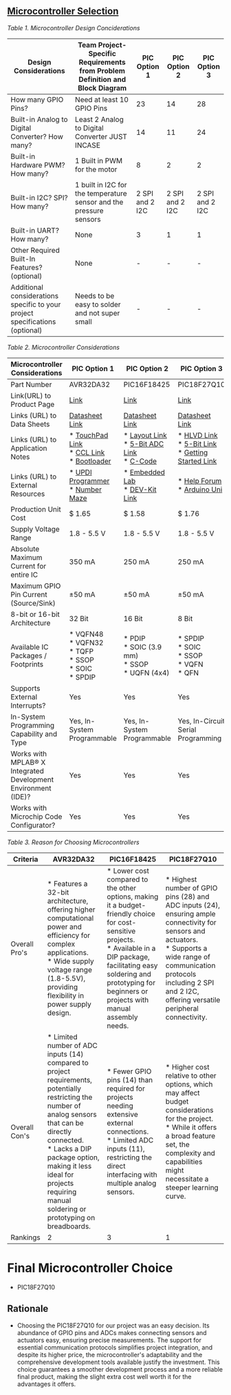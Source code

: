 ## [Microcontroller Selection](https://docs.google.com/document/d/1LWaWr0pPLa30dbQCew1ZHN3ukLjS1rly/edit?usp=sharing&ouid=106828450620415480012&rtpof=true&sd=true)  
_*Table 1. Microcontroller Design Conciderations*_


| Design Considerations | Team Project-Specific Requirements from Problem Definition and Block Diagram | PIC Option 1 | PIC Option 2 | PIC Option 3 |
| ---------------------- | --------------------------------------------------------------------------- | ------------ | ------------ | ------------ |
| How many GPIO Pins?    | Need at least 10 GPIO Pins                                                  | 23           | 14           | 28           |
| Built-in Analog to Digital Converter? How many? | Least 2 Analog to Digital Converter JUST INCASE | 14           | 11           | 24           |
| Built-in Hardware PWM? How many?                | 1 Built in PWM for the motor                    | 8            | 2            | 2            |
| Built-in I2C? SPI? How many?                    | 1 built in I2C for the temperature sensor and the pressure sensors | 2 SPI and 2 I2C | 2 SPI and 2 I2C | 2 SPI and 2 I2C |
| Built-in UART? How many?                        | None                                            | 3            | 1            | 1            |
| Other Required Built-In Features? (optional)    | None                                            | -            | -            | -            |
| Additional considerations specific to your project specifications (optional) | Needs to be easy to solder and not super small | -            | -            | -            |


_*Table 2. Microcontroller Considerations*_


| Microcontroller Considerations | PIC Option 1 | PIC Option 2 | PIC Option 3 |
| ---------------------- | ------------ | ------------ | ------------ |
| Part Number    | AVR32DA32 | PIC16F18425          | PIC18F27Q10          |
| Link(URL) to Product Page |[Link](https://www.microchip.com/en-us/product/avr32da32)| [Link](https://www.microchip.com/en-us/product/pic16f18425)  | [Link](https://ww1.microchip.com/downloads/en/DeviceDoc/PIC18F27_47Q10-data-sheet-40002043C.pdf)         | 
| Links (URL) to Data Sheets                | [Datasheet Link](https://ww1.microchip.com/downloads/aemDocuments/documents/MCU08/ProductDocuments/DataSheets/AVR32DA28-32-48-Data-Sheet-40002228B.pdf) |[Datasheet Link](https://ww1.microchip.com/downloads/aemDocuments/documents/MCU08/ProductDocuments/DataSheets/PIC16-L-F18425-45-Microcontroller-Data-Sheet-DS40002002.pdf)            |[Datasheet Link](https://ww1.microchip.com/downloads/en/DeviceDoc/PIC18F27_47Q10-data-sheet-40002043C.pdf)           |
| Links (URL) to Application Notes | * [TouchPad Link](https://www.microchip.com/en-us/application-notes/an3433)<br>* [CCL Link](https://www.microchip.com/en-us/application-notes/tb3245)<br>* [Bootloader](https://www.microchip.com/en-us/application-notes/an3341) | * [Layout Link](https://www.microchip.com/content/dam/mchp/content-fragments/external-links/application-notes/an688-layout-tips-for-12-bit-a-d-converter-application)<br>* [5-Bit ADC Link](https://www.microchip.com/en-us/application-notes/tb3238.html)<br>* [C-Code](https://onlinedocs.microchip.com/g/GUID-2AB01789-9FC2-4D02-AE67-727C4F9D3E47) | * [HLVD Link](https://www.microchip.com/en-us/application-notes/tb3237.html)<br>* [5-Bit Link](https://www.microchip.com/en-us/application-notes/tb3238.html)<br>* [Getting Started Link](https://www.microchip.com/en-us/application-notes/tb3263) |
| Links (URL) to External Resources | * [UPDI Programmer](https://forum.arduino.cc/t/looking-for-updi-programmer/686029)<br>* [Number Maze](http://www.technoblogy.com/show?45JT) | * [Embedded Lab](https://embedded-lab.com/blog/embedded-lab-projects/)<br>* [DEV-Kit Link](https://www.ccsinfo.com/product_info.php?products_id=1825-kit) | * [Help Forum](https://forum.microchip.com/s/topic/a5C3l000000Bs9rEAC/t393021)<br>* [Arduino Uni](https://www.pcbway.com/project/sponsor/Arduino_UNO_used_to_program_pic_microcontroller.html) |
| Production Unit Cost    | $ 1.65           | $ 1.58            | $ 1.76            |
| Supply Voltage Range    | 1.8 - 5.5 V      | 1.8 - 5.5 V       | 1.8 - 5.5 V       |
| Absolute Maximum Current for entire IC     | 350 mA            | 250 mA            | 250 mA            |
| Maximum GPIO Pin Current (Source/Sink)     | ±50 mA            | ±50 mA            | ±50 mA            |
| 8-bit or 16-bit Architecture    | 32 Bit            | 16 Bit           | 8 Bit            |
| Available IC Packages / Footprints | * VQFN48<br>* VQFN32<br>* TQFP<br>* SSOP<br>* SOIC<br>* SPDIP | * PDIP<br>* SOIC (3.9 mm)<br>* SSOP<br>* UQFN (4x4) | * SPDIP<br>* SOIC<br>* SSOP<br>* VQFN<br>* QFN |
| Supports External Interrupts?    | Yes            | Yes            | Yes           |
| In-System Programming Capability and Type    | Yes, In-System Programmable    | Yes, In-System Programmable   | Yes, In-Circuit Serial Programming     |
| Works with MPLAB® X Integrated Development Environment (IDE)?    | Yes            | Yes            | Yes            |
| Works with Microchip Code Configurator?    | Yes            | Yes            | Yes  |


_*Table 3. Reason for Choosing Microcontrollers*_


| Criteria | AVR32DA32 | PIC16F18425 | PIC18F27Q10 |
|----------|-----------|-------------|-------------|
| Overall Pro's | * Features a 32-bit architecture, offering higher computational power and efficiency for complex applications.<br>* Wide supply voltage range (1.8-5.5V), providing flexibility in power supply design. | * Lower cost compared to the other options, making it a budget-friendly choice for cost-sensitive projects.<br>* Available in a DIP package, facilitating easy soldering and prototyping for beginners or projects with manual assembly needs. | * Highest number of GPIO pins (28) and ADC inputs (24), ensuring ample connectivity for sensors and actuators.<br>* Supports a wide range of communication protocols including 2 SPI and 2 I2C, offering versatile peripheral connectivity. |
| Overall Con's | * Limited number of ADC inputs (14) compared to project requirements, potentially restricting the number of analog sensors that can be directly connected.<br>* Lacks a DIP package option, making it less ideal for projects requiring manual soldering or prototyping on breadboards. | * Fewer GPIO pins (14) than required for projects needing extensive external connections.<br>* Limited ADC inputs (11), restricting the direct interfacing with multiple analog sensors. | * Higher cost relative to other options, which may affect budget considerations for the project.<br>* While it offers a broad feature set, the complexity and capabilities might necessitate a steeper learning curve. |
| Rankings | 2 | 3 | 1 |


# **Final Microcontroller Choice** 
* PIC18F27Q10
## **Rationale** 
* Choosing the PIC18F27Q10 for our project was an easy decision. Its abundance of GPIO pins and ADCs makes connecting sensors and actuators easy, ensuring precise measurements. The support for essential communication protocols simplifies project integration, and despite its higher price, the microcontroller's adaptability and the comprehensive development tools available justify the investment. This choice guarantees a smoother development process and a more reliable final product, making the slight extra cost well worth it for the advantages it offers.
